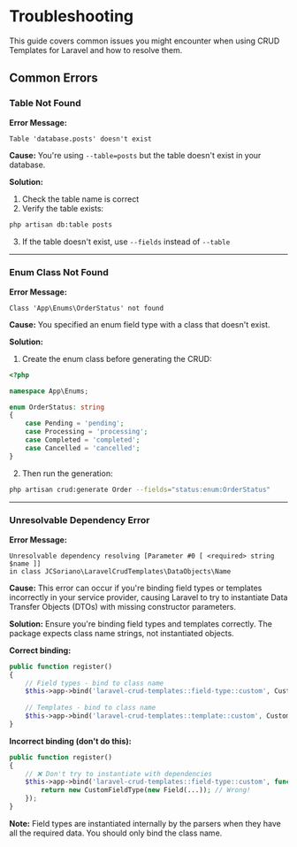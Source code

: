 # Troubleshooting

This guide covers common issues you might encounter when using CRUD Templates for Laravel and how to resolve them.

## Common Errors

### Table Not Found

**Error Message:**
```
Table 'database.posts' doesn't exist
```

**Cause:**
You're using `--table=posts` but the table doesn't exist in your database.

**Solution:**
1. Check the table name is correct
2. Verify the table exists:
```bash
php artisan db:table posts
```

3. If the table doesn't exist, use `--fields` instead of `--table`

---

### Enum Class Not Found

**Error Message:**
```
Class 'App\Enums\OrderStatus' not found
```

**Cause:**
You specified an enum field type with a class that doesn't exist.

**Solution:**
1. Create the enum class before generating the CRUD:

```php
<?php

namespace App\Enums;

enum OrderStatus: string
{
    case Pending = 'pending';
    case Processing = 'processing';
    case Completed = 'completed';
    case Cancelled = 'cancelled';
}
```

2. Then run the generation:
```bash
php artisan crud:generate Order --fields="status:enum:OrderStatus"
```

---

### Unresolvable Dependency Error

**Error Message:**
```
Unresolvable dependency resolving [Parameter #0 [ <required> string $name ]] 
in class JCSoriano\LaravelCrudTemplates\DataObjects\Name
```

**Cause:**
This error can occur if you're binding field types or templates incorrectly in your service provider, causing Laravel to try to instantiate Data Transfer Objects (DTOs) with missing constructor parameters.

**Solution:**
Ensure you're binding field types and templates correctly. The package expects class name strings, not instantiated objects.

**Correct binding:**
```php
public function register()
{
    // Field types - bind to class name
    $this->app->bind('laravel-crud-templates::field-type::custom', CustomFieldType::class);
    
    // Templates - bind to class name
    $this->app->bind('laravel-crud-templates::template::custom', CustomTemplate::class);
}
```

**Incorrect binding (don't do this):**
```php
public function register()
{
    // ❌ Don't try to instantiate with dependencies
    $this->app->bind('laravel-crud-templates::field-type::custom', function () {
        return new CustomFieldType(new Field(...)); // Wrong!
    });
}
```

**Note:** Field types are instantiated internally by the parsers when they have all the required data. You should only bind the class name.
